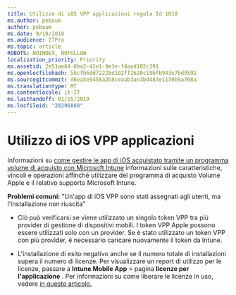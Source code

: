 ```yaml
---
title: Utilizzo di iOS VPP applicazioni regola Id 1018
ms.author: pebaum
author: pebaum
ms.date: 9/10/2018
ms.audience: ITPro
ms.topic: article
ROBOTS: NOINDEX, NOFOLLOW
localization_priority: Priority
ms.assetid: 2e51ae64-8ba2-42e1-9e3e-f4aad102c391
ms.openlocfilehash: 5bcfb6dd7222bd102ff2620c19bfb943e7bd9591
ms.sourcegitcommit: d6ea5e9458a2b8ceaab3ac4bd483e1130b9a398a
ms.translationtype: MT
ms.contentlocale: it-IT
ms.lasthandoff: 01/15/2019
ms.locfileid: "28296860"
---
```

# <a name="working-with-ios-vpp-applications"></a>Utilizzo di iOS VPP applicazioni

Informazioni su [come gestire le app di iOS acquistato tramite un programma volume di acquisto con Microsoft Intune](https://docs.microsoft.com/intune/vpp-apps-ios) informazioni sulle caratteristiche, vincoli e operazioni affinché utilizzare del programma di acquisto Volume Apple e il relativo supporto Microsoft Intune. 
  
 **Problemi comuni:** "Un'app di iOS VPP sono stati assegnati agli utenti, ma l'installazione non riuscita" 
  
- Ciò può verificarsi se viene utilizzato un singolo token VPP tra più provider di gestione di dispositivi mobili. I token VPP Apple possono essere utilizzati solo con un provider. Se è stato utilizzato un token VPP con più provider, è necessario caricare nuovamente il token da Intune.
    
- L'installazione di esito negativo anche se il numero totale di installazioni supera il numero di licenze. Per visualizzare un report di utilizzo per le licenze, passare a **Intune Mobile App** \> pagina **licenze per l'applicazione** . Per informazioni su come liberare le licenze in uso, vedere [in questo articolo.](https://docs.microsoft.com/intune/vpp-apps-ios#revoking-app-licenses-and-deleting-tokens)
    

